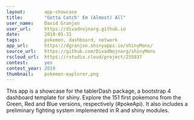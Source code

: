 ```yaml
---
layout:       app-showcase
title:        "Gotta Catch' Em (Almost) All"
user_name:    David Granjon
user_url:     https://divadnojnarg.github.io
date:         2019-05-31
tags:         pokemon, dashboard, network
app_url:      https://dgranjon.shinyapps.io/shinyMons/
source_url:   https://github.com/DivadNojnarg/shinyMons
rscloud_url:  https://rstudio.cloud/project/255837
contest:      yes
contest_year: 2019
thumbnail:    pokemon-explorer.png
---
```


This app is a showcase for the tablerDash package, a bootstrap 4 dashboard template for shiny. Explore the 151 first pokemons from the Green, Red and Blue versions, respectively (#pokeApi). It also includes a preliminary fighting system implemented in R and shiny modules.
  
